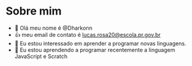 # Sobre mim

- 👋 Olá meu nome é @Dharkonn
- :+1: meu email de contato é lucas.rosa20@escola.pr.gov.br
- 👀 Eu estou interessado em aprender a programar novas linguagens.
- 🌱 Eu estou aprendendo a programar recentemente a linguagem JavaScript e Scratch


<!---
Dharkonn/Dharkonn is a ✨ special ✨ repository because its `README.md` (this file) appears on your GitHub profile.
You can click the Preview link to take a look at your changes.
--->
